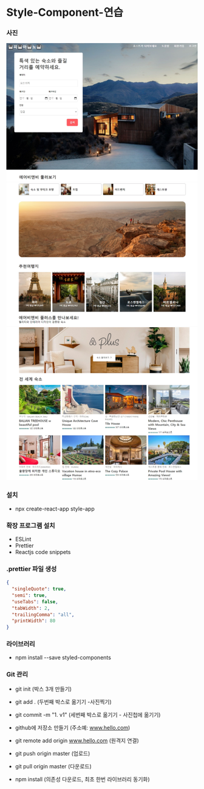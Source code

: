 # Style-Component-연습

### 사진

![img](https://github.com/hue0421/React-style-app/blob/master/preview/page1.jpg)
![img](https://github.com/hue0421/React-style-app/blob/master/preview/page2.jpg)
![img](https://github.com/hue0421/React-style-app/blob/master/preview/page3.jpg)

### 설치

- npx create-react-app style-app

### 확장 프로그램 설치

- ESLint
- Prettier
- Reactjs code snippets

### .prettier 파일 생성

<!-- ```java  //이런식으로 확장자 표시하면 바뀜
public static void main(String args[]){
g
}
``` -->

```json
{
  "singleQuote": true,
  "semi": true,
  "useTabs": false,
  "tabWidth": 2,
  "trailingComma": "all",
  "printWidth": 80
}
```

### 라이브러리

- npm install --save styled-components

### Git 관리

- git init (박스 3개 만들기)
- git add . (두번째 박스로 옮기기 -사진찍기)
- git commit -m "1. v1" (세번째 박스로 옮기기 - 사진첩에 옮기기)

- github에 저장소 만들기 (주소예: www.hello.com)

- git remote add origin www.hello.com (원격지 연결)

- git push origin master (업로드)

- git pull origin master (다운로드)
- npm install (의존성 다운로드, 최초 한번 라이브러리 동기화)
